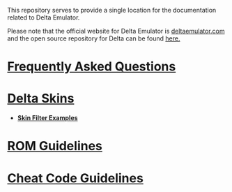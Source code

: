 This repository serves to provide a single location for the documentation related to Delta Emulator.

Please note that the official website for Delta Emulator is [deltaemulator.com](https://deltaemulator.com) and the open source repository for Delta can be found [here.](https://github.com/rileytestut/Delta)

# [Frequently Asked Questions](https://noah978.github.io/Delta-Docs/FAQ)

# [Delta Skins](https://noah978.github.io/Delta-Docs/Skins)

*   [**Skin Filter Examples**](https://noah978.github.io/Delta-Docs/Skin-Filter-Examples)

# [ROM Guidelines](https://noah978.github.io/Delta-Docs/ROM-Guidelines)

# [Cheat Code Guidelines](https://noah978.github.io/Delta-Docs/Skins)
